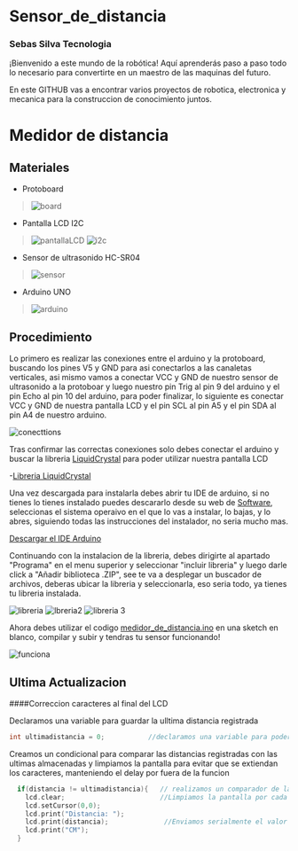 # Sensor_de_distancia

### Sebas Silva Tecnologia
¡Bienvenido a este mundo de la robótica! Aquí aprenderás paso a paso todo lo necesario para convertirte en un maestro de las maquinas del futuro.

En este GITHUB vas a encontrar varios proyectos de robotica, electronica y mecanica para la construccion de conocimiento juntos.


# Medidor de distancia


Materiales
-------------
- Protoboard
>![board](https://user-images.githubusercontent.com/79547422/206582590-f091d6be-6f4f-4c22-9c90-18e982a1f83e.JPG)

- Pantalla LCD I2C
>![pantallaLCD](https://user-images.githubusercontent.com/79547422/206582760-9ee3093d-c4ed-4e09-a602-16abbbc88a66.JPG)
>![i2c](https://user-images.githubusercontent.com/79547422/206582933-da1d68bb-adaf-4093-8aee-a7066959bc0f.JPG)

- Sensor de ultrasonido HC-SR04
>![sensor](https://user-images.githubusercontent.com/79547422/206583151-45003958-78ac-4130-960c-c730b9f2a559.jpg)

- Arduino UNO 
>![arduino](https://user-images.githubusercontent.com/79547422/206583391-c520780f-7c52-415b-9109-3f37045955c3.JPG)

Procedimiento
-------------

Lo primero es realizar las conexiones entre el arduino y la protoboard, buscando los pines V5 y GND para asi conectarlos a las canaletas verticales, asi mismo vamos a conectar VCC y GND de nuestro sensor de ultrasonido a la protoboar y luego nuestro pin Trig al pin 9 del arduino y el pin Echo al pin 10 del arduino, para poder finalizar, lo siguiente es conectar VCC y GND de nuestra pantalla LCD  y el pin SCL al pin A5 y el pin SDA al pin A4 de nuestro arduino.

![conecttions](https://user-images.githubusercontent.com/79547422/206584620-f3da291c-28f0-43cc-9e8c-4b87832c2e7e.JPG)

Tras confirmar las correctas conexiones solo debes conectar el arduino y buscar la libreria [LiquidCrystal](https://www.arduinolibraries.info/libraries/liquid-crystal-i2-c) para poder utilizar nuestra pantalla LCD

-[Libreria LiquidCrystal](https://www.arduinolibraries.info/libraries/liquid-crystal-i2-c) 

Una vez descargada para instalarla debes abrir tu IDE de arduino, si no tienes lo tienes instalado puedes descararlo desde su web de [Software](https://www.arduino.cc/en/software), seleccionas el sistema operaivo en el que lo vas a instalar, lo bajas, y lo abres, siguiendo todas las instrucciones del instalador, no seria mucho mas.

[Descargar el IDE Arduino](https://www.arduino.cc/en/software)

Continuando con la instalacion de la libreria, debes dirigirte al apartado "Programa" en el menu superior y seleccionar "incluir libreria" y luego darle click a "Añadir biblioteca .ZIP", see te va a desplegar un buscador de archivos, deberas ubicar la libreria y seleccionarla, eso seria todo, ya tienes tu libreria instalada.

![libreria](https://user-images.githubusercontent.com/79547422/206586250-6a74be28-a28d-4b18-bc78-724f57af0c7b.JPG)
![lbreria2](https://user-images.githubusercontent.com/79547422/206586258-bab70188-d279-40f7-9561-eb14637e9967.JPG)
![libreria 3](https://user-images.githubusercontent.com/79547422/206586262-afd6d818-10d5-44ac-901a-1a7e0e9b10df.JPG)

Ahora debes utilizar el codigo [medidor_de_distancia.ino](https://github.com/FryFr/Sensor_de_distancia/blob/main/medidor_de_distancia.ino) en una sketch en blanco, compilar y subir y tendras tu sensor funcionando!

![funciona](https://user-images.githubusercontent.com/79547422/206586560-e2c6390a-c030-408c-a6db-ea35ac2b7f6d.JPG)

Ultima Actualizacion
-------------

####Correccion caracteres al final del LCD

Declaramos una variable para guardar la ulltima distancia registrada
```C++
int ultimadistancia = 0;           //declaramos una variable para poder limpiar la pantalla LCD
```
Creamos un condicional para comparar las distancias registradas con las ultimas almacenadas y limpiamos la pantalla para evitar que se extiendan los caracteres, manteniendo el delay por fuera de la funcion
```C++
  if(distancia != ultimadistancia){   // realizamos un comparador de la distancia y la guardada de ultimo
    lcd.clear;                        //Limpiamos la pantalla por cada ciclo de datos encontrados
    lcd.setCursor(0,0);
    lcd.print("Distancia: ");
    lcd.print(distancia);              //Enviamos serialmente el valor de la distancia al LCD
    lcd.print("CM");
  }
```